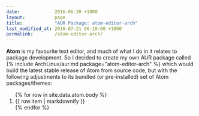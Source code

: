 ```yaml
---
date:             2016-06-20 +1000
layout:           page
title:            "AUR Package: atom-editor-arch"
last_modified_at: 2016-07-21 06:10:00 +1000
permalink:        /atom-editor-arch/
---
```


**Atom** is my favourite text editor, and much of what I do in it relates to package development. So I decided to create my own AUR package called {% include ArchLinux/aur.md package="atom-editor-arch" %} which would build the latest stable release of Atom from source code, but with the following adjustments to its bundled (or pre-installed) set of Atom packages/themes:

<ol>
{% for row in site.data.atom.body %}
  <li>{{ row.item | markdownify }}</li>
{% endfor %}
</ol>
